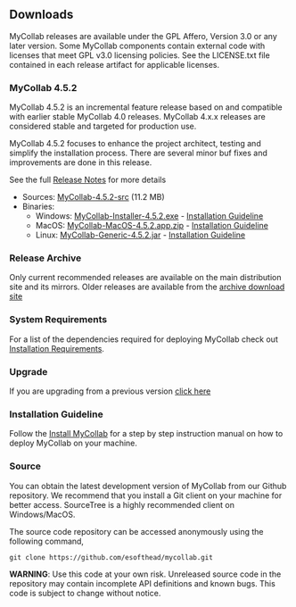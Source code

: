 ## Downloads

MyCollab releases are available under the GPL Affero, Version 3.0 or any later version. Some MyCollab components contain external code with licenses that meet GPL v3.0 licensing policies. See the LICENSE.txt file contained in each release artifact for applicable licenses.

### MyCollab 4.5.2

MyCollab 4.5.2 is an incremental feature release based on and compatible with earlier stable MyCollab 4.0 releases. MyCollab 4.x.x releases are considered stable and targeted for production use.

MyCollab 4.5.2 focuses to enhance the project architect, testing and simplify the installation process. There are several minor buf fixes and improvements are done in this release.

See the full [Release Notes](release-notes.html) for more details

* Sources: [MyCollab-4.5.2-src](https://github.com/esofthead/mycollab/archive/Release_4.5.2.zip) (11.2 MB)
* Binaries:
    * Windows: [MyCollab-Installer-4.5.2.exe](https://sourceforge.net/projects/mycollab/files/MyCollab_4.5.2/MyCollab-Installer-4.5.2.exe/download) - [Installation Guideline](installation-windows.html)
    * MacOS: [MyCollab-MacOS-4.5.2.app.zip](https://sourceforge.net/projects/mycollab/files/MyCollab_4.5.2/MyCollab-Generic-4.5.2.jar/download) - [Installation Guideline](installation-mac.html)
    * Linux: [MyCollab-Generic-4.5.2.jar](https://sourceforge.net/projects/mycollab/files/MyCollab_4.5.2/MyCollab-MacOS-4.5.2.app.zip/download) - [Installation Guideline](installation-generic.html)

### Release Archive

Only current recommended releases are available on the main distribution site and its mirrors. Older releases are available from the [archive download site](https://sourceforge.net/projects/mycollab/files/Previous%20Versions/)

### System Requirements
For a list of the dependencies required for deploying MyCollab check out [Installation Requirements](installation.html#System_Requirements).

### Upgrade
If you are upgrading from a previous version [click here](upgrade.html)

### Installation Guideline
Follow the [Install MyCollab](installation.html) for a step by step instruction manual  on how to deploy MyCollab on your machine.

### Source
You can obtain the latest development version of MyCollab from our Github repository. We recommend that you install a Git client on your machine for better access. SourceTree is a highly recommended client on Windows/MacOS.

The source code repository can be accessed anonymously using the following command,

```git clone https://github.com/esofthead/mycollab.git```

**WARNING**: Use this code at your own risk. Unreleased source code in the repository may contain incomplete API definitions and known bugs. This code is subject to change without notice.
